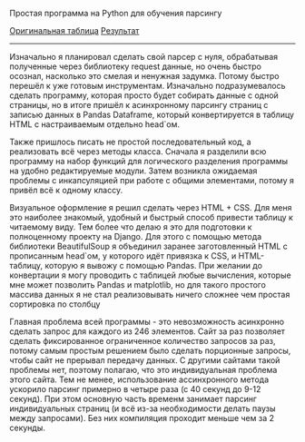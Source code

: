 Простая программа на Python для обучения парсингу 

[Оригинальная таблица](https://www.thecycledb.com/items)
[Результат](https://last-icarus.github.io/ParserSite/)
____
Изначально я планировал сделать свой парсер с нуля, обрабатывая полученные через библиотеку request данные, но очень быстро осознал, насколько это смелая и ненужная задумка. Потому быстро перешёл к уже готовым инструментам. Изначально подразумевалось сделать программу, которая просто будет собирать данные с одной страницы, но в итоге пришёл к асинхронному парсингу страниц с записью данных в Pandas Dataframe, который конвертируется в таблицу HTML с настраиваемым отдельно head`ом. 

Также пришлось писать не простой последовательный код, а реализовать всё через методы класса. Сначала я разделили всю программу на набор функций для логического разделения программы на удобно редактируемые модули. Затем возникла ожидаемая проблемы с инкапсуляцией при работе с общими элементами, потому я привёл всё к одному классу.

Визуальное оформление я решил сделать через HTML + CSS. Для меня это наиболее знакомый, удобный и быстрый способ привести таблицу к читаемому виду. Тем более что делаю я это для подготовки к полноценному проекту на Django. Для этого с помощью метода библиотеки BeautifulSoup я объединил заранее заготовленный HTML с прописанным head`ом, у которого идёт привязка к CSS, и HTML-таблицу, которую я вывожу с помощью Pandas. При желании до конвертации я могу проводить с таблицей любые вычисления, которые мне может позволить Pandas и matplotlib, но для такого простого массива данных я не стал реализовывать ничего сложнее чем простая сортировка по столбцу

Главная проблема всей программы - это невозможность асинхронно сделать запрос для каждого из 246 элементов. Сайт за раз позволяет сделать фиксированное ограниченное количество запросов за раз, потому самым простым решением было сделать порционные запросы, чтобы сайт не прерывал передачу данных. С другими сайтами такой проблемы нет, поэтому полагаю, что это индивидуальная проблема этого сайта. Тем не менее, использование ассинхронного метода ускорило парсинг примерно в четыре раза (с 40 секунд до 9-12 секунд). При этом основную часть временм занимает парсинг индивидуальных страниц (и всё из-за необходимости делать паузы между запросами). Без них компиляция проходит меньше чем за 2 секунды. 

